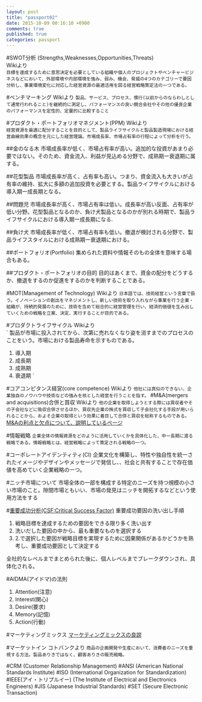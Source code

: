 ```yaml
---
layout: post
title: "passport02"
date: 2015-10-09 00:16:10 +0900
comments: true
published: true
categories: passport
---
```

#SWOT分析
(Strengths,Weaknesses,Opportunities,Threats)  
Wikiより  
`
目標を達成するために意思決定を必要としている組織や個人のプロジェクトやベンチャービジネスなどにおいて、外部環境や内部環境を強み、弱み、機会、脅威の4つのカテゴリーで要因分析し、事業環境変化に対応した経営資源の最適活用を図る経営戦略策定法の一つである。
`

#ベンチマーキング
Wikiより
`
製品、サービス、プロセス、慣行(以前からのならわしとして通常行われること)を継続的に測定し、パフォーマンスの良い競合会社やその他の優良企業のパフォーマンスを定性的、定量的に比較すること
`

#プロダクト・ポートフォリオマネジメント(PPM)
Wikiより  
`
経営資源を最適に配分することを目的として、製品ライフサイクルと製品製造現場における経営曲線効果の概念を元にした経営理論。市場成長率、市場占有率の行程によって分析を行う。
`

##金のなる木
市場成長率が低く、市場占有率が高い。追加的な投資があまり必要ではない。そのため、資金流入、利益が見込める分野で、成熟期ー衰退期に属する。

##花型製品
市場成長率が高く、占有率も高い。つまり、資金流入も大きいが占有率の維持、拡大に多額の追加投資を必要とする。製品ライフサイクルにおける導入期ー成長期となる。

##問題児
市場成長率が高く、市場占有率は低い。成長率が高い反面、占有率が低い分野。花型製品となるのか、負け犬製品となるのかが別れる時期で、製品ライフサイクルにおける導入期ー成長期になる.

##負け犬
市場成長率が低く、市場占有率も低い。撤退が検討される分野で、製品ライフスタイルにおける成熟期ー衰退期における。

##ポートフォリオ(Portfolio)
集められた資料や情報そのもの全体を意味する場合もある。

##プロダクト・ポートフォリオの目的
目的はあくまで、資金の配分をどうするか、撤退をするのか促進をするのかを判断することである。

#MOT(Management of Technology)
Wikiより
`
日本語では、技術経営という言葉で扱う。イノベーションの創出をマネジメントし、新しい技術を取り入れながら事業を行う企業・組織が、持続的発展のために、技術を含めて総合的に経営管理を行い、経済的価値を生み出していくための戦略を立案、決定、実行することが目的である。
`

#プロダクトライフサイクル
Wikiより  
`
製品が市場に投入されてから、次第に売れなくなり姿を消すまでのプロセスのことをいう。市場における製品寿命を示すものである。  
1. 導入期  
2. 成長期  
3. 成熟期  
4. 衰退期
`

#コアコンピタンス経営(core competence)
Wikiより
`
他社には真似のできない、企業独自のノウハウや技術などの強みを核とした経営を行うことを指す。
`
#M&A(mergers and acquisitions)合併と買収
Wikiより
`
他の企業を取得しようとする際には買収者やその子会社などに吸収合併させるほか、買収先企業の株式を買収して子会社化する手段が用いられることから、およそ企業の取得という効果に着目して合併と買収を総称するものである。
`
[M&Aの利点と欠点について、説明しているページ](http://u-note.me/note/47486302)

#情報戦略
`
企業全体の情報資源をどのように活用していくかを具体化した、中ー長期に渡る戦略である。情報戦略とは、経営戦略によって策定される戦略の一つ。
`

#コーポレートアイデンティティ(CI)
企業文化を構築し、特性や独自性を統一されたイメージやデザインやメッセージで発信し、、社会と共有することで存在価値を高めていく企業戦略の一つ。

#ニッチ市場について
市場全体の一部を構成する特定のニーズを持つ規模の小さい市場のこと。隙間市場ともいい、市場の発見はニッチを開拓するなどという使用方法をする

#[重要成功分析(CSF:Critical Success Factor)](http://www.itl-net.com/bsc/bsc7.html)
重要成功要因の洗い出し手順  
1. 戦略目標を達成するための要因をできる限り多く洗い出す  
2. 洗いだした要因の中から、最も重要なものを選択する  
3. 2.で選択した要因が戦略目標を実現するために因果関係があるかどうかを熟考し、重要成功要因として決定する  
  
全社的なレベルまでまとめられた後に、個人レベルまでブレークダウンされ、具体化される。

#AIDMA(アイドマ)の法則
1. Attention(注意)  
2. Interest(関心)  
3. Desire(要求)  
4. Memory(記憶)  
5. Action(行動)  

#マーケティングミックス
[マーケティングミックスの良説](http://viral-community.com/starting-side-business/marketing-mix-4p-4c-4731/)

#マーケットイン
コトバンクより
`
商品の企画開発や生産において、消費者のニーズを重視する方法。製品ありきではなく、顧客ありきの販売戦略。
`

#CRM
(Customer Relationship Management)
#ANSI
(American National Standards Institute)
#ISO
(International Organization for Standardization)
#IEEE(アイ・トリプルイー)
(The Institute of Electrical and Electronics Engineers)
#JIS
(Japanese Industrial Standards)
#SET
(Secure Electronic Transaction)
